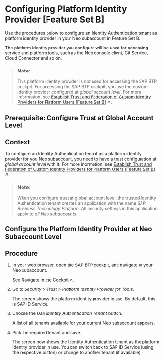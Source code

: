 <!-- loio277c2c6a03ca4dc993a9139119947ac5 -->

# Configuring Platform Identity Provider \[Feature Set B\]

Use the procedures below to configure an Identity Authentication tenant as platform identity provider in your Neo subaccount in Feature Set B.

The platform identity provider you configure will be used for accessing service and platform tools, such as the Neo console client, Git Service, Cloud Connector and so on.

> ### Note:  
> This platform identity provider is *not* used for accessing the SAP BTP cockpit. For accessing the SAP BTP cockpit, you use the custom identity provider configured at *global account level*. For more information, see [Establish Trust and Federation of Custom Identity Providers for Platform Users \[Feature Set B\]](https://help.sap.com/viewer/65de2977205c403bbc107264b8eccf4b/Cloud/en-US/c36898473d704e07a33268c9f9d29515.html "You want to use a custom identity provider for the platform users of SAP BTP in different environments and at the different account levels: global account, directory, and subaccount. By default, platform users in multi-environment subaccounts are users in the default identity provider.") :arrow_upper_right:.

<a name="task_tvg_cwc_lxb"/>

<!-- task\_tvg\_cwc\_lxb -->

## Prerequisite: Configure Trust at Global Account Level



<a name="task_tvg_cwc_lxb__context_ncv_dwc_lxb"/>

## Context

To configure an Identity Authentication tenant as a platform identity provider for you Neo subaccount, you need to have a trust configuration at *global account level* with it. For more inormation, see [Establish Trust and Federation of Custom Identity Providers for Platform Users \[Feature Set B\]](https://help.sap.com/viewer/65de2977205c403bbc107264b8eccf4b/Cloud/en-US/c36898473d704e07a33268c9f9d29515.html "You want to use a custom identity provider for the platform users of SAP BTP in different environments and at the different account levels: global account, directory, and subaccount. By default, platform users in multi-environment subaccounts are users in the default identity provider.") :arrow_upper_right:.

> ### Note:  
> When you configure trust at global account level, the trusted Identity Authentication tenant creates an application with the name *SAP Business Technology Platform*. All security settings in this application apply to *all Neo subaccounts*.

<a name="task_o2r_svc_lxb"/>

<!-- task\_o2r\_svc\_lxb -->

## Configure the Platform Identity Provider at Neo Subaccount Level



<a name="task_o2r_svc_lxb__steps_pjc_1wc_lxb"/>

## Procedure

1.  In your web browser, open the SAP BTP cockpit, and navigate to your Neo subaccount.

    See [Navigate in the Cockpit](https://help.sap.com/viewer/65de2977205c403bbc107264b8eccf4b/Cloud/en-US/0874895f1f78459f9517da55a11ffebd.html "Learn how to navigate to your global accounts and subaccounts in the SAP BTP cockpit.") :arrow_upper_right:.

2.  Go to *Security* \> *Trust* \> *Platform Identity Provider for Tools*.

    The screen shows the platform identity provider in use. By default, this is SAP ID Service.

3.  Choose the *Use Identity Authentication Tenant* button.

    A list of all tenants available for your current Neo subaccount appears.

4.  Pick the required tenant and save.

    The screen now shows the Identity Authentication tenant as the platform identity provider in use. You can switch back to SAP ID Service \(using the respective button\) or change to another tenant \(if available\).


